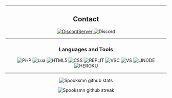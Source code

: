 <div align="center">
  


-------------------
 
## Contact



<a href="https://discord.com/invite/YBarExdreQ">![DiscordServer](https://img.shields.io/badge/Online-150-brightgreen?label=Discord%20Server&logo=Discord&colorB=5865F2&style=for-the-badge&logoColor=white)
</a> ![Discord](https://img.shields.io/badge/-Spooks%233037-9cf)
 
-------------------
 
### Languages and Tools  
  ![PHP](https://img.shields.io/badge/PHP-777BB4?style=for-the-badge&logo=php&logoColor=white)
  ![Lua](https://img.shields.io/badge/Lua-2C2D72?style=for-the-badge&logo=lua&logoColor=white)
  ![HTML5](https://img.shields.io/badge/HTML5-E34F26?style=for-the-badge&logo=html5&logoColor=white)
  ![CSS](https://img.shields.io/badge/CSS-239120?&style=for-the-badge&logo=css3&logoColor=white)
  ![REPLIT](https://img.shields.io/badge/replit-667881?style=for-the-badge&logo=replit&logoColor=white)
  ![VSC](https://img.shields.io/badge/Visual_Studio_Code-0078D4?style=for-the-badge&logo=visual%20studio%20code&logoColor=white)
  ![VS](https://img.shields.io/badge/Visual_Studio-5C2D91?style=for-the-badge&logo=visual%20studio&logoColor=white)
  ![LINODE](https://img.shields.io/badge/Linode-00A95C?style=for-the-badge&logo=Linode&logoColor=white)
  ![HEROKU](https://img.shields.io/badge/Heroku-430098?style=for-the-badge&logo=heroku&logoColor=white)


-------------------
  
![Spooksmn github stats](https://github-readme-stats.vercel.app/api?username=Spooksmn&show_icons=true&theme=radical&count_private=true&include_all_commits=true)
 
![Spooksmn github streak](https://github-readme-streak-stats.herokuapp.com/?user=Spooksmn&theme=radical&include_all_commits=true&count_private=true)
 
 <div>
